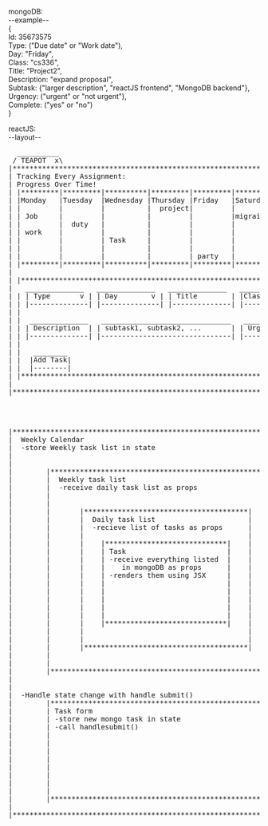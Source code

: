 
mongoDB:</br>
--example--</br>
{</br>
  Id: 35673575 </br>
  Type: ("Due date" or "Work date"),</br>
  Day: "Friday",</br>
  Class: "cs336",</br>
  Title: "Project2",</br>
  Description: "expand proposal",</br>
  Subtask: {"larger description", "reactJS frontend", "MongoDB backend"},</br>
  Urgency: ("urgent" or "not urgent"),</br>
  Complete: ("yes" or "no")</br>
}</br>

reactJS:</br>
--layout--</br>
<pre>
  __________                                                                  ____ ____ ____
 / TEAPOT  x\                                                                | _  | #  | X  |
|*******************************************************************************************|
| Tracking Every Assignment:                                                                |
| Progress Over Time!                                                                       |
| |*********|*********|**********|*********|*********|*********|*********| |**************| |
| |Monday   |Tuesday  |Wednesday |Thursday |Friday   |Saturday |Sunday   | | Completed /\ | |
| |         |         |          |  project|         |         | church  | | Tasks:    || | |
| | Job     |         |          |         |         |migraine |         | |           || | |
| |         |  duty   |          |         |         |         |         | |           || | |
| | work    |         |          |         |         |         |         | |           || | |
| |         |         | Task     |         |         |         |         | |           [] | |
| |         |         |          |         |         |         |  sleep  | |           || | |
| |         |         |          |         | party   |         |         | |           || | |
| |*********|*********|**********|*********|*********|*********|*********| |           || | |
|                                                                          |           || | |
| |**********************************************************************| |           || | |
|   ______________   ______________   ______________   ______________    | |           || | |
| | | Type       v | | Day        v | | Title        | |Class         |  | |           || | |
| | |--------------| |--------------| |--------------| |--------------|  | |           || | |
| |                                                                      | |           || | |
| |  ______________   _______________________________   ______________   | |           || | |
| | | Description  | | subtask1, subtask2, ...       | | Urgency    v |  | |           || | |
| | |--------------| |-------------------------------| |--------------|  | |           || | |
| |                                                                      | |           || | |
| |   ________                                                           | |           || | |
| |  |Add Task|                                                          | |           || | |
| |  |--------|                                                          | |           \/ | |
| |**********************************************************************| |**************| |
|                                                                                           |
|*******************************************************************************************|
</br>
</br>
|************************************************************************|
|  Weekly Calendar                                                       |
|  -store Weekly task list in state                                      |
|                                                                        |
|                                                                        |
|        |******************************************************|        |
|        |  Weekly task list                                    |        |
|        |  -receive daily task list as props                   |        |
|        |                                                      |        |
|        |                                                      |        |
|        |       |***************************************|      |        |
|        |       |  Daily task list                      |      |        |
|        |       |  -recieve list of tasks as props      |      |        |
|        |       |                                       |      |        |
|        |       |    |*****************************|    |      |        |
|        |       |    | Task                        |    |      |        |
|        |       |    | -receive everything listed  |    |      |        |
|        |       |    |    in mongoDB as props      |    |      |        |
|        |       |    | -renders them using JSX     |    |      |        |
|        |       |    |                             |    |      |        |
|        |       |    |                             |    |      |        |
|        |       |    |                             |    |      |        |
|        |       |    |                             |    |      |        |
|        |       |    |                             |    |      |        |
|        |       |    |*****************************|    |      |        |
|        |       |                                       |      |        |
|        |       |                                       |      |        |
|        |       |***************************************|      |        |
|        |                                                      |        |
|        |                                                      |        |
|        |******************************************************|        |
|                                                                        |
|                                                                        |
|  -Handle state change with handle submit()                             |
|        |******************************************************|        |
|        | Task form                                            |        |
|        | -store new mongo task in state                       |        |
|        | -call handlesubmit()                                 |        |
|        |                                                      |        |
|        |                                                      |        |
|        |                                                      |        |
|        |                                                      |        |
|        |                                                      |        |
|        |                                                      |        |
|        |                                                      |        |
|        |                                                      |        |
|        |******************************************************|        |
|                                                                        |
|************************************************************************|
</pre>
